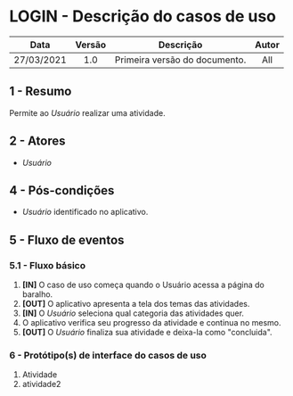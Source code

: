 # LOGIN - Descrição do casos de uso

|    Data    | Versão |           Descrição           | Autor |
| :--------: | :----: | :---------------------------: | :---: |
| 27/03/2021 |  1.0   | Primeira versão do documento. |  All  |

## **1 - Resumo**

   Permite ao _Usuário_ realizar uma atividade.

## **2 - Atores**
   - _Usuário_

## **4 - Pós-condições**
   - _Usuário_ identificado no aplicativo.

## **5 - Fluxo de eventos**

### **5.1 - Fluxo básico**
   1. **[IN]** O caso de uso começa quando o Usuário acessa a página do baralho.
   2. **[OUT]** O aplicativo apresenta a tela dos temas das atividades.
   3. **[IN]** O _Usuário_ seleciona qual categoria das atividades quer.
   4. O aplicativo verifica seu progresso da atividade e continua no mesmo.
   5. **[OUT]** O _Usuário_ finaliza sua atividade e deixa-la como "concluida".


### **6 - Protótipo(s) de interface do casos de uso**

1. Atividade
2. atividade2